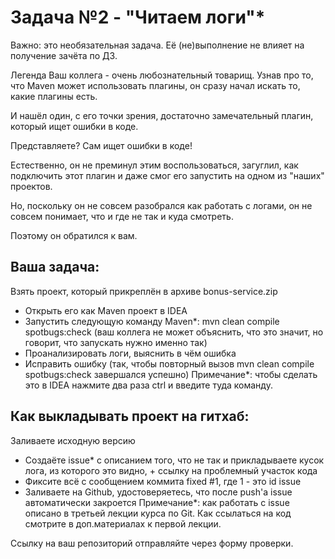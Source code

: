 # Задача №2 - "Читаем логи"*
Важно: это необязательная задача. Её (не)выполнение не влияет на получение зачёта по ДЗ.

Легенда
Ваш коллега - очень любознательный товарищ. Узнав про то, что Maven может использовать плагины, он сразу начал искать то, какие плагины есть.

И нашёл один, с его точки зрения, достаточно замечательный плагин, который ищет ошибки в коде.

Представляете? Сам ищет ошибки в коде!

Естественно, он не преминул этим воспользоваться, загуглил, как подключить этот плагин и даже смог его запустить на одном из "наших" проектов.

Но, поскольку он не совсем разобрался как работать с логами, он не совсем понимает, что и где не так и куда смотреть.

Поэтому он обратился к вам.

## Ваша задача:

Взять проект, который прикреплён в архиве bonus-service.zip
- Открыть его как Maven проект в IDEA
- Запустить следующую команду Maven*: mvn clean compile spotbugs:check (ваш коллега не может объяснить, что это значит, но говорит, что запускать нужно именно так)
- Проанализировать логи, выяснить в чём ошибка
- Исправить ошибку (так, чтобы повторный вызов mvn clean compile spotbugs:check завершался успешно)
Примечание*: чтобы сделать это в IDEA нажмите два раза ctrl и введите туда команду.

## Как выкладывать проект на гитхаб:

Заливаете исходную версию
- Создаёте issue* с описанием того, что не так и прикладываете кусок лога, из которого это видно, + ссылку на проблемный участок кода
- Фиксите всё с сообщением коммита fixed #1, где 1 - это id issue
- Заливаете на Github, удостоверяетесь, что после push'а issue автоматически закроется
Примечание*: как работать с issue описано в третьей лекции курса по Git. Как ссылаться на код смотрите в доп.материалах к первой лекции.

Ссылку на ваш репозиторий отправляйте через форму проверки.


